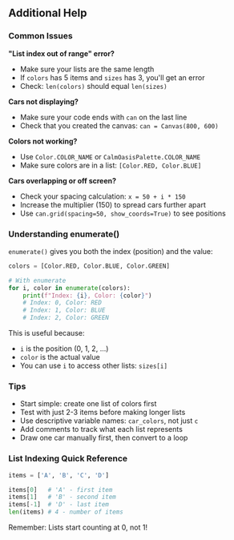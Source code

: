 ## Additional Help

### Common Issues

**"List index out of range" error?**
- Make sure your lists are the same length
- If `colors` has 5 items and `sizes` has 3, you'll get an error
- Check: `len(colors)` should equal `len(sizes)`

**Cars not displaying?**
- Make sure your code ends with `can` on the last line
- Check that you created the canvas: `can = Canvas(800, 600)`

**Colors not working?**
- Use `Color.COLOR_NAME` or `CalmOasisPalette.COLOR_NAME`
- Make sure colors are in a list: `[Color.RED, Color.BLUE]`

**Cars overlapping or off screen?**
- Check your spacing calculation: `x = 50 + i * 150`
- Increase the multiplier (150) to spread cars further apart
- Use `can.grid(spacing=50, show_coords=True)` to see positions

### Understanding enumerate()

`enumerate()` gives you both the index (position) and the value:

```python
colors = [Color.RED, Color.BLUE, Color.GREEN]

# With enumerate
for i, color in enumerate(colors):
    print(f"Index: {i}, Color: {color}")
    # Index: 0, Color: RED
    # Index: 1, Color: BLUE
    # Index: 2, Color: GREEN
```

This is useful because:
- `i` is the position (0, 1, 2, ...)
- `color` is the actual value
- You can use `i` to access other lists: `sizes[i]`

### Tips

- Start simple: create one list of colors first
- Test with just 2-3 items before making longer lists
- Use descriptive variable names: `car_colors`, not just `c`
- Add comments to track what each list represents
- Draw one car manually first, then convert to a loop

### List Indexing Quick Reference

```python
items = ['A', 'B', 'C', 'D']

items[0]   # 'A' - first item
items[1]   # 'B' - second item
items[-1]  # 'D' - last item
len(items) # 4 - number of items
```

Remember: Lists start counting at 0, not 1!
